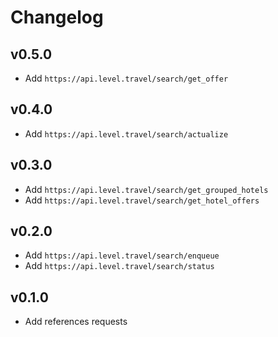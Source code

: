 # Changelog

## v0.5.0

* Add `https://api.level.travel/search/get_offer`

## v0.4.0

* Add `https://api.level.travel/search/actualize`

## v0.3.0

* Add `https://api.level.travel/search/get_grouped_hotels`
* Add `https://api.level.travel/search/get_hotel_offers`

## v0.2.0

* Add `https://api.level.travel/search/enqueue`
* Add `https://api.level.travel/search/status`

## v0.1.0

* Add references requests
